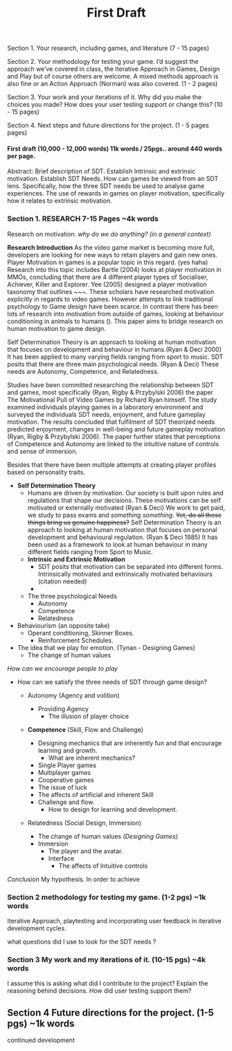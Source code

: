 ﻿---
layout: post
title: "First Draft"
---
Section 1. Your research, including games, and literature (7 - 15 pages)

Section 2. Your methodology for testing your game. I’d suggest the approach we’ve covered in class, the Iterative Approach in Games, Design and Play but of course others are welcome. A mixed methods approach is also fine or an Action Approach (Norman) was also covered. (1 - 2 pages)

Section 3. Your work and your iterations of it. Why did you make the choices you made? How does your user testing support or change this? (10 - 15 pages)

Section 4. Next steps and future directions for the project. (1 - 5 pages pages)


#### First draft (10,000 - 12,000 words) 11k words / 25pgs.. around 440 words per page.

Abstract: Brief description of SDT. Establish Intrinsic and extrinsic motivation. Establish SDT Needs. How can games be viewed from an SDT lens. Specifically, how the three SDT needs be used to analyse game experiences. The use of rewards in games on player motivation, specifically how it relates to extrinsic motivation.

### Section 1. RESEARCH 7-15 Pages ~4k words

Research on motivation. *why do we do anything? (in a general context)*  

**Research Introduction**
As the video game market is becoming more full, developers are looking for new ways to retain players and gain new ones. Player Motivation in games is a popular topic in this regard. (yes haha) Research into this topic includes Bartle (2004) looks at player motivation in MMOs, concluding that there are 4 different player types of Socialiser, Achiever, Killer and Explorer. Yee (2005) designed a player motivation taxonomy that outlines ~~~. These scholars have researched motivation explicitly in regards to video games. However attempts to link traditional psychology to Game design have been scarce. In contrast there has been lots of research into motivation from outside of games, looking at behaviour conditioning in animals to humans (). This paper aims to bridge research on human motivation to game design.

Self Determination Theory is an approach to looking at human motivation that focuses on development and behaviour in humans.(Ryan & Deci 2000) It has been applied to many varying fields ranging from sport to music. SDT posits that there are three main psychological needs. (Ryan & Deci) These needs are Autonomy, Competence, and Relatedness.

Studies have been committed researching the relationship between SDT and games, most specifically (Ryan, Rigby & Przybylski 2006) the paper The Motivational Pull of Video Games by Richard Ryan himself. The study examined individuals playing games in a laboratory environment and surveyed the individuals SDT needs, enjoyment, and future gameplay motivation. The results concluded that fulfilment of SDT theorized needs predicted enjoyment, changes in well-being and future gameplay motivation (Ryan, Rigby & Przybylski 2006). The paper further states that perceptions of Competence and Autonomy are linked to the intuitive nature of controls and sense of immersion.



Besides that there have been multiple attempts at creating player profiles based on personality traits.





- **Self Determination Theory**
  - Humans are driven by motivation. Our society is built upon rules and regulations that shape our decisions. These motivations can be self motivated or externally motivated (Ryan & Deci) We work to get paid, we study to pass exams and *something something*. ~~Yet, do all these things bring us genuine happiness?~~ Self Determination Theory is an approach to looking at human motivation that focuses on personal development and behavioural regulation. (Ryan & Deci 1985) It has been used as a framework to look at human behaviour in many different fields ranging from Sport to Music.
  - **Intrinsic and Extrinsic Motivation**
    - SDT posits that motivation can be separated into different forms. Intrinsically motivated and extrinsically motivated behaviours (citation needed)
    -
  - The three psychological Needs
    - Autonomy
    - Competence
    - Relatedness
- Behaviourism (an opposite take)
  - Operant conditioning, Skinner Boxes.
    - Reinforcement Schedules.
- The idea that we play for emotion. (Tynan - Designing Games)
  - The change of human values

*How can we encourage people to play*
- How can we satisfy the three needs of SDT through game design?
  - Autonomy (Agency and volition)
    - Providing Agency
      - The illusion of player choice

  - **Competence** (Skill, Flow and Challenge)
    - Designing mechanics that are inherently fun and that encourage learning and growth.
      - What are inherent mechanics?
    - Single Player games
    - Multiplayer games
    - Cooperative games
    - The issue of luck
    - The affects of artificial and inherent Skill
    - Challenge and flow.
      - How to design for learning and development.
  - Relatedness (Social Design, Immersion)
    - The change of human values _(Designing Games)_
    - Immersion
      - The player and the avatar.
      - Interface
        - The affects of Intuitive controls

*Conclusion*
My hypothesis. In order to achieve

### Section 2 methodology for testing my game. (1-2 pgs) ~1k words
Iterative Approach, playtesting and incorporating user feedback in iterative development cycles.

what questions did I use to look for the SDT needs ?
### Section 3 My work and my iterations of it. (10-15 pgs) ~4k words
I assume this is asking what did I contribute to the project?
Explain the reasoning behind decisions. How did user testing support them?

## Section 4 Future directions for the project. (1-5 pgs) ~1k words
continued development
